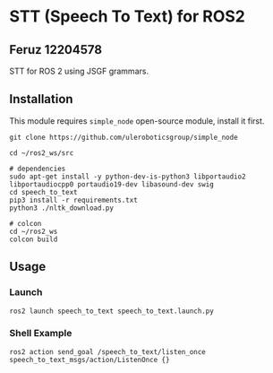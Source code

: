 # STT (Speech To Text) for ROS2

## Feruz 12204578

STT for ROS 2 using JSGF grammars.

## Installation

This module requires `simple_node` open-source module, install it first.

```shell
git clone https://github.com/uleroboticsgroup/simple_node
```

```shell
cd ~/ros2_ws/src

# dependencies
sudo apt-get install -y python-dev-is-python3 libportaudio2 libportaudiocpp0 portaudio19-dev libasound-dev swig
cd speech_to_text
pip3 install -r requirements.txt
python3 ./nltk_download.py

# colcon
cd ~/ros2_ws
colcon build
```

## Usage

### Launch

```shell
ros2 launch speech_to_text speech_to_text.launch.py
```

### Shell Example

```shell
ros2 action send_goal /speech_to_text/listen_once speech_to_text_msgs/action/ListenOnce {}
```
